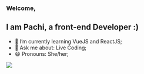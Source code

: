 ### Welcome, 
## I am Pachi, a front-end Developer :)


- 🌱 I’m currently learning VueJS and ReactJS;
- 💬 Ask me about: Live Coding;
- 😄 Pronouns: She/her;



![](https://media.giphy.com/media/l0JMaNj0xZ6cDFLvq/giphy.gif)
